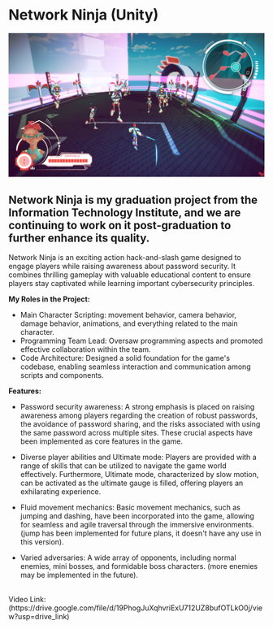 
# Network Ninja (Unity)
![alt text](https://raw.githubusercontent.com/RayanYousef/NetworkNinja_Showcase/main/Screenshot_2.png)
<br/>

## Network Ninja is my graduation project from the Information Technology Institute, and we are continuing to work on it post-graduation to further enhance its quality.


Network Ninja is an exciting action hack-and-slash game designed to engage players while raising awareness about password security. It combines thrilling gameplay with valuable educational content to ensure players stay captivated while learning important cybersecurity principles. 


**My Roles in the Project:**
- Main Character Scripting: movement behavior, camera behavior, damage behavior, animations, and everything related to the main character.
- Programming Team Lead: Oversaw programming aspects and promoted effective collaboration within the team.
- Code Architecture: Designed a solid foundation for the game's codebase, enabling seamless interaction and communication among scripts and components.

**Features:**

- Password security awareness: A strong emphasis is placed on raising awareness among players regarding the creation of robust passwords, the avoidance of password sharing, and the risks associated with using the same password across multiple sites. These crucial aspects have been implemented as core features in the game.

- Diverse player abilities and Ultimate mode: Players are provided with a range of skills that can be utilized to navigate the game world effectively. Furthermore, Ultimate mode, characterized by slow motion, can be activated as the ultimate gauge is filled, offering players an exhilarating experience.

- Fluid movement mechanics: Basic movement mechanics, such as jumping and dashing, have been incorporated into the game, allowing for seamless and agile traversal through the immersive environments. (jump has been implemented for future plans, it doesn't have any use in this version).

- Varied adversaries: A wide array of opponents, including normal enemies, mini bosses, and formidable boss characters. (more enemies may be implemented in the future).




<br/>
Video Link: 
(https://drive.google.com/file/d/19PhogJuXqhvriExU712UZ8bufOTLkO0j/view?usp=drive_link)

